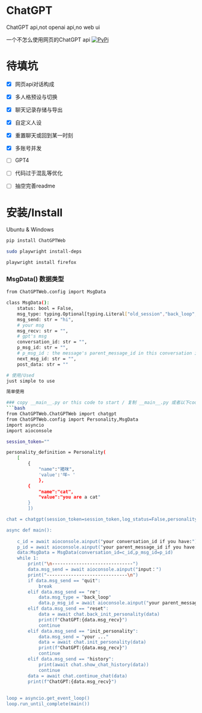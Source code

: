 # ChatGPT
ChatGPT api,not openai api,no web ui

一个不怎么使用网页的ChatGPT api
[![PyPi](https://img.shields.io/pypi/v/ChatGPTWeb.svg)](https://pypi.python.org/pypi/ChatGPTWeb)

# 待填坑
-   [x] 网页api对话构成
-   [x] 多人格预设与切换
-   [x] 聊天记录存储与导出
-   [x] 自定义人设
-   [x] 重置聊天或回到某一时刻
-   [x] 多账号并发
-   [ ] GPT4
-   [ ] 代码过于混乱等优化
-   [ ] 抽空完善readme


# 安装/Install
Ubuntu & Windows

```bash
pip install ChatGPTWeb

sudo playwright install-deps

playwright install firefox
```


### MsgData() 数据类型
```bash 
from ChatGPTWeb.config import MsgData

class MsgData(): 
    status: bool = False,
    msg_type: typing.Optional[typing.Literal["old_session","back_loop","new_session"]] = "new_session",
    msg_send: str = "hi",
    # your msg 
    msg_recv: str = "",
    # gpt's msg
    conversation_id: str = "",
    p_msg_id: str = "",
    # p_msg_id : the message's parent_message_id in this conversation id / 这个会话里某条消息的 parent_message_id
    next_msg_id: str = "",
    post_data: str = ""

# 使用/Used
just simple to use

简单使用

### copy __main__.py or this code to start / 复制 __main__.py 或者以下code来开始
```bash
from ChatGPTWeb.ChatGPTWeb import chatgpt
from ChatGPTWeb.config import Personality,MsgData
import asyncio
import aioconsole

session_token=""

personality_definition = Personality(
    [
        {
            "name":"猪咪",
            'value':'咩~ '
            },
        {
            "name":"cat",
            "value":"you are a cat"
        }
        ])

chat = chatgpt(session_token=session_token,log_status=False,personality=personality_definition)

async def main():
    
    c_id = await aioconsole.ainput("your conversation_id if you have:")
    p_id = await aioconsole.ainput("your parent_message_id if you have:")
    data:MsgData = MsgData(conversation_id=c_id,p_msg_id=p_id)
    while 1:
        print("\n------------------------------")
        data.msg_send = await aioconsole.ainput("input：")
        print("------------------------------\n")
        if data.msg_send == "quit":
            break
        elif data.msg_send == "re":
            data.msg_type = "back_loop"
            data.p_msg_id = await aioconsole.ainput("your parent_message_id if you go back:")
        elif data.msg_send == "reset":
            data = await chat.back_init_personality(data)
            print(f"ChatGPT:{data.msg_recv}")
            continue
        elif data.msg_send == "init_personality":
            data.msg_send = "your ..."
            data = await chat.init_personality(data)
            print(f"ChatGPT:{data.msg_recv}")
            continue
        elif data.msg_send == "history":
            print(await chat.show_chat_history(data))
            continue
        data = await chat.continue_chat(data)
        print(f"ChatGPT:{data.msg_recv}")
        
        
loop = asyncio.get_event_loop()
loop.run_until_complete(main())           
    
```



